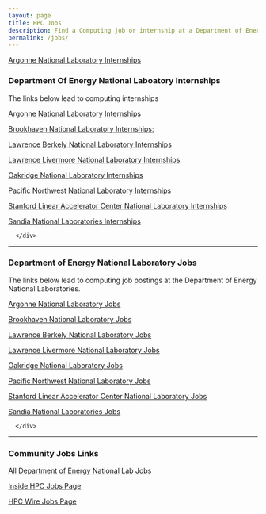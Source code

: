 ```yaml
---
layout: page
title: HPC Jobs
description: Find a Computing job or internship at a Department of Energy National Laboratory. 
permalink: /jobs/
---
```


[Argonne National Laboratory Internships](https://www.anl.gov/education)

   
   <div class="mb-4">
      <h3 class="mb-0">Department Of Energy National Laboatory Internships</h3>
      <p class="m-0">The links below lead to computing internships</p>
        <div class="mt-4">
         <p>
               <a href="https://www.anl.gov/education" target="_blank">Argonne National Laboratory Internships</a>
         </p>
         <p>
            <a href="https://www.bnl.gov/education/college-students.php" target="_blank">Brookhaven National Laboratory Internships: </a>
         </p>
         <p>
            <a href="https://education.lbl.gov/internships/" target="_blank">Lawrence Berkely National Laboratory Internships</a>
         </p>
         <p>
            <a href="https://www.llnl.gov/join-our-team/careers/find-your-job/internship" target="_blank">Lawrence Livermore National Laboratory Internships</a>
         </p>
         <p>
            <a href="https://education.ornl.gov" target="_blank" >Oakridge National Laboratory Internships</a>
         </p>
         <p>
            <a href="https://www.pnnl.gov/internships" target="_blank">Pacific Northwest National Laboratory Internships</a>
         </p>
         <p> 
            <a href="https://careers.slac.stanford.edu/jobs-slac/educational-and-outreach-programs" target="_blank">Stanford Linear Accelerator Center National Laboratory Internships</a>
         </p>
         <p>
            <a href="https://www.sandia.gov/careers/career-possibilities/students-and-postdocs/internships-co-ops/"
               target="_blank">Sandia National Laboratories Internships</a>
         </p>
         
         
      
      </div>  
   </div>

   <hr>
   
   <div class="mb-4">
      <h3 class="mb-0">Department of Energy National Laboratory Jobs</h3>
      <p class="m-0">The links below lead to computing job postings at the Department of Energy National Laboratories.</p>
      <div class="mt-4">
         <p>
            <a href="https://www.anl.gov/cels/careers-in-computing" target="_blank">Argonne National Laboratory Jobs</a>
         </p>
         <p> 
            <a href="https://jobs.bnl.gov/search-jobs/" target="_blank">Brookhaven National Laboratory Jobs</a>
         </p>
         <p>
            <a href="https://cs.lbl.gov/careers/" target="_blank">Lawrence Berkely National Laboratory Jobs</a>
         </p>
         <p>
            <a href="https://computing.llnl.gov/careers" target="_blank">Lawrence Livermore National Laboratory Jobs</a>
         </p>
         <p>
            <a href="https://jobs.ornl.gov/go/Computational-Sciences-Jobs/4534300/" target="_blank">Oakridge National Laboratory Jobs</a>
         </p>
          <p> 
            <a href="https://careers.pnnl.gov" target="_blank">Pacific Northwest National Laboratory Jobs</a>
         </p>
         <p>
            <a href="https://careers.slac.stanford.edu" target="_blank">Stanford Linear Accelerator Center National Laboratory Jobs</a>
         </p>
         <p>
            <a href="https://www.sandia.gov/careers/career-possibilities/career-opportunities/computer-science/" target="_blank">Sandia National Laboratories Jobs</a>
         </p>
         
      </div>
   </div>

   <hr>

   <div class="mb-4">
      <h3 class="mb-0">Community Jobs Links</h3>
      <div class="mt-4">
         <p>
             <a href="https://www.energy.gov/jobs-national-labs" target="_blank">All Department of Energy National Lab Jobs</a>
            </p>
         <p>
            <a href="https://insidehpc.com/jobs/" target="_blank">Inside HPC Jobs Page</a>
         </p>
         <p> 
            <a href="https://jobs.hpcwire.com" target="_blank">HPC Wire Jobs Page</a>
         </p>
      </div>
   </div>
